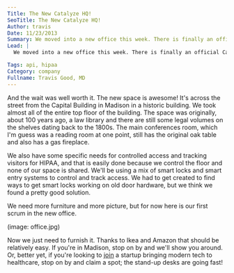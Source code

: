 ```yaml
---
Title: The New Catalyze HQ!
SeoTitle: The New Catalyze HQ!
Author: travis
Date: 11/23/2013
Summary: We moved into a new office this week. There is finally an official Catalyze HQ!
Lead: |
  We moved into a new office this week. There is finally an official Catalyze HQ! We've been growing and hiring and having our own space has been long overdue. The move gets us out of the shared space we were using. That space was pretty far from ideal - bad layout and shoddy internet. The search for space was more painful than we expected, but thankfully it's over now.

Tags: api, hipaa
Category: company
Fullname: Travis Good, MD
---
```

And the wait was well worth it. The new space is awesome! It's across the street from the Capital Building in Madison in a historic building. We took almost all of the entire top floor of the building. The space was originally, about 100 years ago, a law library and there are still some legal volumes on the shelves dating back to the 1800s. The main conferences room, which I'm guess was a reading room at one point, still has the original oak table and also has a gas fireplace.

We also have some specific needs for controlled access and tracking visitors for HIPAA, and that is easily done because we control the floor and none of our space is shared. We'll be using a mix of smart locks and smart entry systems to control and track access. We had to get created to find ways to get smart locks working on old door hardware, but we think we found a pretty good solution.

We need more furniture and more picture, but for now here is our first scrum in the new office.

(image: office.jpg)

Now we just need to furnish it. Thanks to Ikea and Amazon that should be relatively easy. If you're in Madison, stop on by and we'll show you around. Or, better yet, if you're looking to [join](http://catalyze.io/careers) a startup bringing modern tech to healthcare, stop on by and claim a spot; the stand-up desks are going fast!
